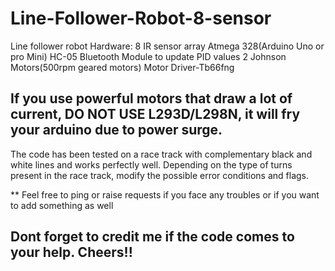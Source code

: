 # Line-Follower-Robot-8-sensor
Line follower robot
Hardware: 8 IR sensor array
Atmega 328(Arduino Uno or pro Mini)
HC-05 Bluetooth Module to update PID values
2 Johnson Motors(500rpm geared motors)
Motor Driver-Tb66fng
## If you use powerful motors that draw a lot of current, DO NOT USE L293D/L298N, it will fry your arduino due to power surge.
The code has been tested on a race track with complementary black and white lines and works perfectly well.
Depending on the type of turns present in the race track, modify the possible error conditions and flags.

** Feel free to ping or raise requests if you face any troubles or if you want to add something as well
## Dont forget to credit me if the code comes to your help. Cheers!!
